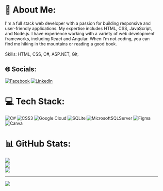 # 💫 About Me:
 I'm a full stack web developer with a passion for building responsive and user-friendly applications. My expertise includes HTML, CSS, JavaScript, and Node.js. I have experience working with a variety of web development frameworks, including React and Angular. When I'm not coding, you can find me hiking in the mountains or reading a good book.<br><br>Skills: HTML, CSS, C#, ASP.NET, Git,<br>


## 🌐 Socials:
[![Facebook](https://img.shields.io/badge/Facebook-%231877F2.svg?logo=Facebook&logoColor=white)](https://facebook.com/https://www.facebook.com/muammer.metin.9/) [![LinkedIn](https://img.shields.io/badge/LinkedIn-%230077B5.svg?logo=linkedin&logoColor=white)](https://linkedin.com/in/https://www.linkedin.com/in/muammer-metin-b3476238/) 

# 💻 Tech Stack:
![C#](https://img.shields.io/badge/c%23-%23239120.svg?style=for-the-badge&logo=c-sharp&logoColor=white) ![CSS3](https://img.shields.io/badge/css3-%231572B6.svg?style=for-the-badge&logo=css3&logoColor=white) ![Google Cloud](https://img.shields.io/badge/Google%20Cloud-%234285F4.svg?style=for-the-badge&logo=google-cloud&logoColor=white) ![SQLite](https://img.shields.io/badge/sqlite-%2307405e.svg?style=for-the-badge&logo=sqlite&logoColor=white) ![MicrosoftSQLServer](https://img.shields.io/badge/Microsoft%20SQL%20Sever-CC2927?style=for-the-badge&logo=microsoft%20sql%20server&logoColor=white) 	![Figma](https://img.shields.io/badge/figma-%23F24E1E.svg?style=for-the-badge&logo=figma&logoColor=white) ![Canva](https://img.shields.io/badge/Canva-%2300C4CC.svg?style=for-the-badge&logo=Canva&logoColor=white)
# 📊 GitHub Stats:
![](https://github-readme-stats.vercel.app/api?username=Muammer42&theme=dracula&hide_border=false&include_all_commits=false&count_private=false)<br/>
![](https://github-readme-streak-stats.herokuapp.com/?user=Muammer42&theme=dracula&hide_border=false)<br/>
![](https://github-readme-stats.vercel.app/api/top-langs/?username=Muammer42&theme=dracula&hide_border=false&include_all_commits=false&count_private=false&layout=compact)

---
[![](https://visitcount.itsvg.in/api?id=Muammer42&icon=0&color=0)](https://visitcount.itsvg.in)

<!-- Proudly created with GPRM ( https://gprm.itsvg.in ) -->
